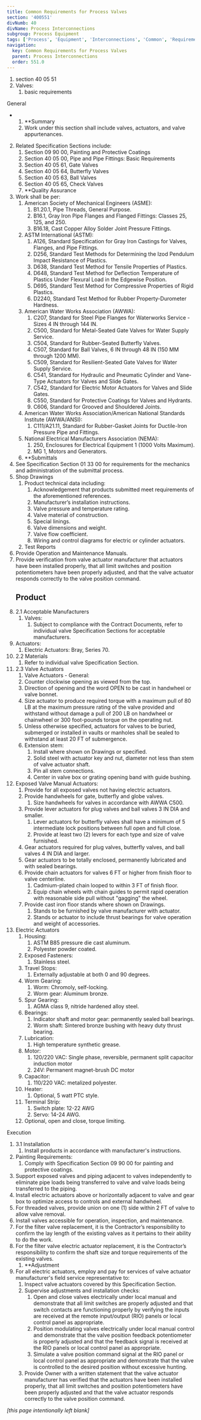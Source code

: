 ```yaml
---
title: Common Requirements for Process Valves
section: '400551'
divNumb: 40
divName: Process Interconnections
subgroup: Process Equipment
tags: ['Process', 'Equipment', 'Interconnections', 'Common', 'Requirements', 'for', 'Valves']
navigation:
  key: Common Requirements for Process Valves
  parent: Process Interconnections
  order: 551.0
---
```


   1. section 40 05 51
   1. Valves:
      1. basic requirements

General

* 
	1. **Summary
   1. Work under this section shall include valves, actuators, and valve appurtenances.
2. Related Specification Sections include:
	1. Section 09 90 00, Painting and Protective Coatings
	2. Section 40 05 00, Pipe and Pipe Fittings: Basic Requirements
	3. Section 40 05 61, Gate Valves
	4. Section 40 05 64, Butterfly Valves
	5. Section 40 05 63, Ball Valves
	6. Section 40 05 65, Check Valves
	7. **Quality Assurance
3. Work shall be per:
	1. American Society of Mechanical Engineers (ASME):
		1. B1.20.1, Pipe Threads, General Purpose.
		2. B16.1, Gray Iron Pipe Flanges and Flanged Fittings: Classes 25, 125, and 250.
		3. B16.18, Cast Copper Alloy Solder Joint Pressure Fittings.
	2. ASTM International (ASTM):
		1. A126, Standard Specification for Gray Iron Castings for Valves, Flanges, and Pipe Fittings.
		2. D256, Standard Test Methods for Determining the Izod Pendulum Impact Resistance of Plastics.
		3. D638, Standard Test Method for Tensile Properties of Plastics.
		4. D648, Standard Test Method for Deflection Temperature of Plastics Under Flexural Load in the Edgewise Position.
		5. D695, Standard Test Method for Compressive Properties of Rigid Plastics.
		6. D2240, Standard Test Method for Rubber Property-Durometer Hardness.
	3. American Water Works Association (AWWA):
		1. C207, Standard for Steel Pipe Flanges for Waterworks Service - Sizes 4 IN through 144 IN.
		2. C500, Standard for Metal-Seated Gate Valves for Water Supply Service.
		3. C504, Standard for Rubber-Seated Butterfly Valves.
		4. C507, Standard for Ball Valves, 6 IN through 48 IN (150 MM through 1200 MM).
		5. C509, Standard for Resilient-Seated Gate Valves for Water Supply Service.
		6. C541, Standard for Hydraulic and Pneumatic Cylinder and Vane-Type Actuators for Valves and Slide Gates.
		7. C542, Standard for Electric Motor Actuators for Valves and Slide Gates.
		8. C550, Standard for Protective Coatings for Valves and Hydrants.
		9. C606, Standard for Grooved and Shouldered Joints.
	4. American Water Works Association/American National Standards Institute (AWWA/ANSI):
		1. C111/A21.11, Standard for Rubber-Gasket Joints for Ductile-Iron Pressure Pipe and Fittings.
	5. National Electrical Manufacturers Association (NEMA): 
		1. 250, Enclosures for Electrical Equipment 1 (1000 Volts Maximum).
		2. MG 1, Motors and Generators.
	6. **Submittals
4. See Specification Section 01 33 00 for requirements for the mechanics and administration of the submittal process.
5. Shop Drawings
	1. Product technical data including:
		1. Acknowledgement that products submitted meet requirements of the aforementioned references. 
		2. Manufacturer’s installation instructions.
		3. Valve pressure and temperature rating.
		4. Valve material of construction.
		5. Special linings.
		6. Valve dimensions and weight.
		7. Valve flow coefficient.
		8. Wiring and control diagrams for electric or cylinder actuators.
	2. Test Reports
6. Provide Operation and Maintenance Manuals.
7. Provide verification from valve actuator manufacturer that actuators have been installed properly, that all limit switches and position potentiometers have been properly adjusted, and that the valve actuator responds correctly to the valve position command. 
   ## Product
1. 2.1 Acceptable Manufacturers
   1. Valves:
      1. Subject to compliance with the Contract Documents, refer to individual valve Specification Sections for acceptable manufacturers.
2. Actuators:
	1. Electric Actuators: Bray, Series 70.
1. 2.2 Materials
   1. Refer to individual valve Specification Section.
1. 2.3 Valve Actuators
   1. Valve Actuators - General:
	1. Counter clockwise opening as viewed from the top.
	2. Direction of opening and the word OPEN to be cast in handwheel or valve bonnet.
	3. Size actuator to produce required torque with a maximum pull of 80 LB at the maximum pressure rating of the valve provided and withstand without damage a pull of 200 LB on handwheel or chainwheel or 300 foot-pounds torque on the operating nut.
	4. Unless otherwise specified, actuators for valves to be buried, submerged or installed in vaults or manholes shall be sealed to withstand at least 20 FT of submergence.
	5. Extension stem:
		1. Install where shown on Drawings or specified.
		2. Solid steel with actuator key and nut, diameter not less than stem of valve actuator shaft.
		3. Pin all stem connections.
		4. Center in valve box or grating opening band with guide bushing.
2. Exposed Valve Manual Actuators:
	1. Provide for all exposed valves not having electric actuators.
	2. Provide handwheels for gate, butterfly and globe valves.
		1. Size handwheels for valves in accordance with AWWA C500.
	3. Provide lever actuators for plug valves and ball valves 3 IN DIA and smaller.
		1. Lever actuators for butterfly valves shall have a minimum of 5 intermediate lock positions between full open and full close.
		2. Provide at least two (2) levers for each type and size of valve furnished.
	4. Gear actuators required for plug valves, butterfly valves, and ball valves 4 IN DIA and larger.
	5. Gear actuators to be totally enclosed, permanently lubricated and with sealed bearings.
	6. Provide chain actuators for valves 6 FT or higher from finish floor to valve centerline.
		1. Cadmium-plated chain looped to within 3 FT of finish floor.
		2. Equip chain wheels with chain guides to permit rapid operation with reasonable side pull without "gagging" the wheel.
	7. Provide cast iron floor stands where shown on Drawings.
		1. Stands to be furnished by valve manufacturer with actuator.
		2. Stands or actuator to include thrust bearings for valve operation and weight of accessories.
3. Electric Actuators
	1. Housing: 
		1. ASTM B85 pressure die cast aluminum.
		2. Polyester powder coated.
	2. Exposed Fasteners:
		1. Stainless steel.
	3. Travel Stops:
		1. Externally adjustable at both 0 and 90 degrees.
	4. Worm Gearing:
		1. Worm: Chromoly, self-locking.
		2. Worm gear: Aluminum bronze.
	5. Spur Gearing:
		1. AGMA class 9, nitride hardened alloy steel.
	6. Bearings:
		1. Indicator shaft and motor gear: permanently sealed ball bearings.
		2. Worm shaft: Sintered bronze bushing with heavy duty thrust bearing.
	7. Lubrication: 
		1. High temperature synthetic grease.
	8. Motor:
		1. 120/220 VAC: Single phase, reversible, permanent split capacitor induction motor
		2. 24V: Permanent magnet-brush DC motor
	9. Capacitor:
		1. 110/220 VAC: metalized polyester.
	10. Heater: 
		1. Optional, 5 watt PTC style.
	11. Terminal Strip:
		1. Switch plate: 12-22 AWG
		2. Servo: 14-24 AWG.
	12. Optional, open and close, torque limiting.

Execution
1. 3.1 Installation
   1. Install products in accordance with manufacturer's instructions.
2. Painting Requirements:
      1. Comply with Specification Section 09 90 00 for painting and protective coatings.
3. Support exposed valves and piping adjacent to valves independently to eliminate pipe loads being transferred to valve and valve loads being transferred to the piping.
4. Install electric actuators above or horizontally adjacent to valve and gear box to optimize access to controls and external handwheel.
5. For threaded valves, provide union on one (1) side within 2 FT of valve to allow valve removal.
6. Install valves accessible for operation, inspection, and maintenance.
7. For the filter valve replacement, it is the Contractor’s responsibility to confirm the lay length of the existing valves as it pertains to their ability to do the work.
8. For the filter valve electric actuator replacement, it is the Contractor’s responsibility to confirm the shaft size and torque requirements of the existing valves.
	1. **Adjustment
9. For all electric actuators, employ and pay for services of valve actuator manufacturer's field service representative to:
	1. Inspect valve actuators covered by this Specification Section.
	2. Supervise adjustments and installation checks:
		1. Open and close valves electrically under local manual and demonstrate that all limit switches are properly adjusted and that switch contacts are functioning properly by verifying the inputs are received at the remote input/output (RIO) panels or local control panel as appropriate.
		2. Position modulating valves electrically under local manual control and demonstrate that the valve position feedback potentiometer is properly adjusted and that the feedback signal is received at the RIO panels or local control panel as appropriate.
		3. Simulate a valve position command signal at the RIO panel or local control panel as appropriate and demonstrate that the valve is controlled to the desired position without excessive hunting.
	3. Provide Owner with a written statement that the valve actuator manufacturer has verified that the actuators have been installed properly, that all limit switches and position potentiometers have been properly adjusted and that the valve actuator responds correctly to the valve position command.

*[this page intentionally left blank]*

